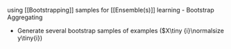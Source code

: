 using [[Bootstrapping]] samples for [[Ensemble(s)]] learning - Bootstrap Aggregating
- Generate several bootstrap samples of examples ($X\tiny {i}\normalsize y\tiny{i})